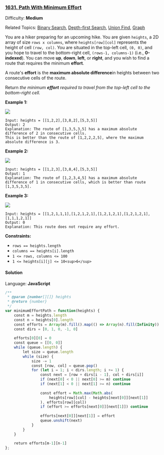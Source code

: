 ### [1631\. Path With Minimum Effort](https://leetcode.com/problems/path-with-minimum-effort/)

Difficulty: **Medium**  

Related Topics: [Binary Search](https://leetcode.com/tag/binary-search/), [Depth-first Search](https://leetcode.com/tag/depth-first-search/), [Union Find](https://leetcode.com/tag/union-find/), [Graph](https://leetcode.com/tag/graph/)


You are a hiker preparing for an upcoming hike. You are given `heights`, a 2D array of size `rows x columns`, where `heights[row][col]` represents the height of cell `(row, col)`. You are situated in the top-left cell, `(0, 0)`, and you hope to travel to the bottom-right cell, `(rows-1, columns-1)` (i.e., **0-indexed**). You can move **up**, **down**, **left**, or **right**, and you wish to find a route that requires the minimum **effort**.

A route's **effort** is the **maximum absolute difference**in heights between two consecutive cells of the route.

Return _the minimum **effort** required to travel from the top-left cell to the bottom-right cell._

**Example 1:**

![](https://assets.leetcode.com/uploads/2020/10/04/ex1.png)

```
Input: heights = [[1,2,2],[3,8,2],[5,3,5]]
Output: 2
Explanation: The route of [1,3,5,3,5] has a maximum absolute difference of 2 in consecutive cells.
This is better than the route of [1,2,2,2,5], where the maximum absolute difference is 3.
```

**Example 2:**

![](https://assets.leetcode.com/uploads/2020/10/04/ex2.png)

```
Input: heights = [[1,2,3],[3,8,4],[5,3,5]]
Output: 1
Explanation: The route of [1,2,3,4,5] has a maximum absolute difference of 1 in consecutive cells, which is better than route [1,3,5,3,5].
```

**Example 3:**

![](https://assets.leetcode.com/uploads/2020/10/04/ex3.png)

```
Input: heights = [[1,2,1,1,1],[1,2,1,2,1],[1,2,1,2,1],[1,2,1,2,1],[1,1,1,2,1]]
Output: 0
Explanation: This route does not require any effort.
```

**Constraints:**

*   `rows == heights.length`
*   `columns == heights[i].length`
*   `1 <= rows, columns <= 100`
*   `1 <= heights[i][j] <= 10<sup>6</sup>`


#### Solution

Language: **JavaScript**

```javascript
/**
 * @param {number[][]} heights
 * @return {number}
 */
var minimumEffortPath = function(heights) {
    const m = heights.length
    const n = heights[0].length
    const efforts = Array(m).fill().map(() => Array(n).fill(Infinity))
    const dirs = [0, 1, 0, -1, 0]
    
    efforts[0][0] = 0
    const queue = [[0, 0]]
    while (queue.length) {
        let size = queue.length
        while (size) {
            size -= 1
            const [row, col] = queue.pop()
            for (let i = 1; i < dirs.length; i += 1) {
                const next = [row + dirs[i - 1], col + dirs[i]]
                if (next[0] < 0 || next[0] >= m) continue
                if (next[1] < 0 || next[1] >= n) continue
                
                const effort = Math.max(Math.abs(
                    heights[row][col] - heights[next[0]][next[1]]
                ), efforts[row][col])
                if (effort >= efforts[next[0]][next[1]]) continue
                
                efforts[next[0]][next[1]] = effort
                queue.unshift(next)
            }
        }
    }
    
    return efforts[m-1][n-1]
};
```